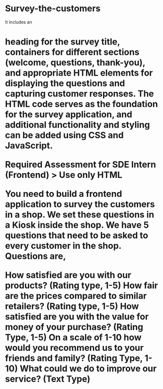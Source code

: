 # Survey-the-customers

It includes an <h1> heading for the survey title, <div> containers for different sections (welcome, questions, thank-you), and appropriate HTML elements for displaying the questions and capturing customer responses. The HTML code serves as the foundation for the survey application, and additional functionality and styling can be added using CSS and JavaScript.
  
  
Required Assessment for SDE Intern (Frontend) > Use only HTML

You need to build a frontend application to survey the customers in a shop. We set these questions in a Kiosk inside the shop. We have 5 questions that need to be asked to every customer in the shop. Questions are,

How satisfied are you with our products? (Rating type, 1-5)
How fair are the prices compared to similar retailers? (Rating type, 1-5)
How satisfied are you with the value for money of your purchase? (Rating Type, 1-5)
On a scale of 1-10 how would you recommend us to your friends and family? (Rating Type, 1-10)
What could we do to improve our service? (Text Type)



